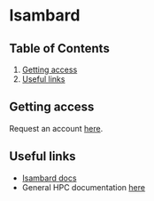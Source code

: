# Isambard

<!--BEGIN TOC-->

## Table of Contents

1. [Getting access](#getting-access)
2. [Useful links](#useful-links)

<!--END TOC-->

## Getting access <a id="toc-tag-mdtoc" name="getting-access"></a>

Request an account [here](https://gw4-isambard.github.io/docs/user-guide/requestaccount.html).

## Useful links <a id="toc-tag-mdtoc" name="useful-links"></a>

- [Isambard docs](https://gw4-isambard.github.io/docs/index.html)
- General HPC documentation [here](https://www.acrc.bris.ac.uk/protected/hpc-docs/index.html)
